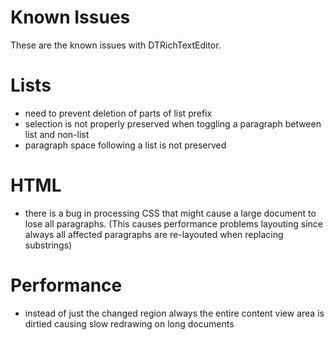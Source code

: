 Known Issues
============

These are the known issues with DTRichTextEditor.

Lists
=====

- need to prevent deletion of parts of list prefix
- selection is not properly preserved when toggling a paragraph between list and non-list
- paragraph space following a list is not preserved

HTML
====
- there is a bug in processing CSS that might cause a large document to lose all paragraphs. (This causes performance problems layouting since always all affected paragraphs are re-layouted when replacing substrings)

Performance
===========
- instead of just the changed region always the entire content view area is dirtied causing slow redrawing on long documents